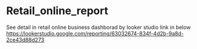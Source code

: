 # Retail_online_report
See detail in retail online business dashborad by looker studio link in below
https://lookerstudio.google.com/reporting/63032674-834f-4d2b-9a8d-2ce43d88d273
